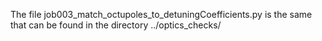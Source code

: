 The file job003_match_octupoles_to_detuningCoefficients.py is the same that can be found in the directory ../optics_checks/
